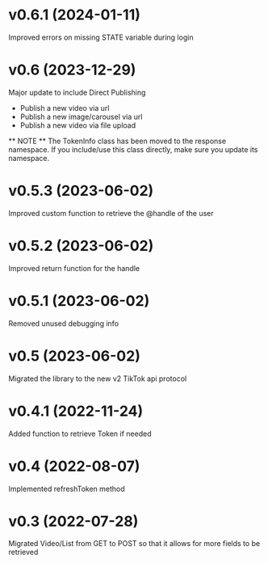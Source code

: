 # v0.6.1 (2024-01-11)

Improved errors on missing STATE variable during login

# v0.6 (2023-12-29)

Major update to include Direct Publishing
- Publish a new video via url
- Publish a new image/carousel via url
- Publish a new video via file upload

** NOTE **
The TokenInfo class has been moved to the response namespace. 
If you include/use this class directly, make sure you update its namespace.

# v0.5.3 (2023-06-02)

Improved custom function to retrieve the @handle of the user

# v0.5.2 (2023-06-02)

Improved return function for the handle

# v0.5.1 (2023-06-02)

Removed unused debugging info

# v0.5 (2023-06-02)

Migrated the library to the new v2 TikTok api protocol

# v0.4.1 (2022-11-24)

Added function to retrieve Token if needed

# v0.4 (2022-08-07)

Implemented refreshToken method

# v0.3 (2022-07-28)

Migrated Video/List from GET to POST so that it allows for more fields to be retrieved